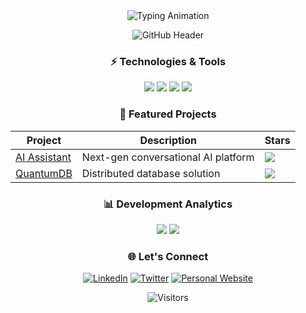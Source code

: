 <div align="center">
  <img src="https://readme-typing-svg.demolab.com?font=Fira+Code&size=30&duration=4000&pause=1000&color=20C997&center=true&vCenter=true&width=600&lines=Hi+%F0%9F%91%8B%2C+I'm+[Your+Name];Full-Stack+Alchemist;Tech+Evangelist;Problem+Destroyer" alt="Typing Animation" />

![GitHub Header](https://github.com/XinTania/XinTania/blob/main/assets/github-header-image.png?raw=true)

### ⚡ Technologies & Tools

![](https://img.shields.io/badge/Code-Python-informational?style=flat&logo=python&logoColor=white&color=2bbc8a)
![](https://img.shields.io/badge/Code-JavaScript-informational?style=flat&logo=javascript&logoColor=white&color=2bbc8a)
![](https://img.shields.io/badge/Tools-Docker-informational?style=flat&logo=docker&logoColor=white&color=2bbc8a)
![](https://img.shields.io/badge/Cloud-AWS-informational?style=flat&logo=amazon-aws&logoColor=white&color=2bbc8a)

### 🚀 Featured Projects

| Project | Description | Stars |
|---------|-------------|-------|
| [AI Assistant](https://github.com/...) | Next-gen conversational AI platform | ![](https://img.shields.io/github/stars/...) |
| [QuantumDB](https://github.com/...) | Distributed database solution | ![](https://img.shields.io/github/stars/...) |

### 📊 Development Analytics

![](https://github-readme-stats.vercel.app/api?username=[YourUsername]&show_icons=true&theme=dark&count_private=true)
![](https://github-readme-streak-stats.herokuapp.com/?user=[YourUsername]&theme=dark)

### 🌐 Let's Connect

[![LinkedIn](https://img.shields.io/badge/-LinkedIn-0A66C2?style=for-the-badge&logo=linkedin)](https://linkedin.com/in/...)
[![Twitter](https://img.shields.io/badge/-Twitter-1DA1F2?style=for-the-badge&logo=twitter)](https://twitter.com/...)
[![Personal Website](https://img.shields.io/badge/Portfolio-FF4088?style=for-the-badge&logo=hugo&logoColor=white)](https://your-portfolio.com)

![Visitors](https://visitor-badge.glitch.me/badge?page_id=[YourUsername].[YourUsername])
</div>
